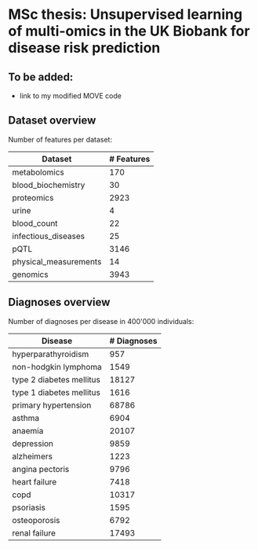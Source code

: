# MSc thesis: Unsupervised learning of multi-omics in the UK Biobank for disease risk prediction

## To be added:
- link to my modified MOVE code


## Dataset overview
Number of features per dataset:

| Dataset | # Features |
| --- | --- |
| metabolomics | 170 |
| blood_biochemistry | 30 |
| proteomics | 2923 |
| urine | 4 |
| blood_count | 22 |
| infectious_diseases | 25 |
| pQTL | 3146 |
| physical_measurements | 14 |
| genomics | 3943 |

## Diagnoses overview
Number of diagnoses per disease in 400'000 individuals:

| Disease | # Diagnoses |
| --- | --- |
| hyperparathyroidism      |   957 |
| non-hodgkin lymphoma     |  1549 |
| type 2 diabetes mellitus | 18127 |
| type 1 diabetes mellitus |  1616 |
| primary hypertension     | 68786 |
| asthma                   |  6904 |
| anaemia                  | 20107 |
| depression               |  9859 |
| alzheimers               |  1223 |
| angina pectoris          |  9796 |
| heart failure            |  7418 |
| copd                     | 10317 |
| psoriasis                |  1595 |
| osteoporosis             |  6792 |
| renal failure            | 17493 |